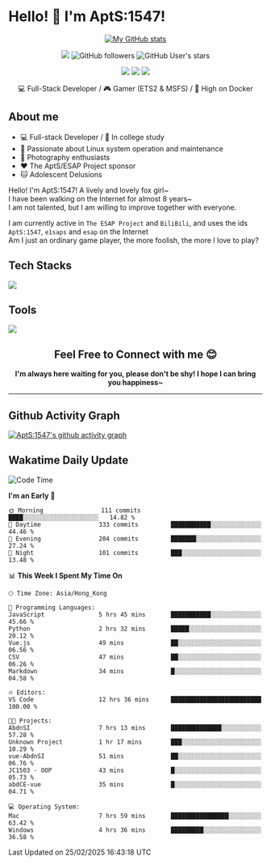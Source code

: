 # Hello! 👋 I'm AptS:1547! 

<div align="center">

 [![My GitHub stats](https://github-readme-stats.vercel.app/api?username=AptS-1547&show_icons=true&theme=transparent)](https://github.com/AptS-1547)

 ![](https://komarev.com/ghpvc/?username=AptS-1547&color=blue&style=flat-square)
 ![GitHub followers](https://img.shields.io/github/followers/AptS-1547?style=flat-square)
 ![GitHub User's stars](https://img.shields.io/github/stars/AptS-1547?style=flat-square)
 
 [![](https://img.shields.io/badge/website-4493f8?style=for-the-badge&logo=About.me&logoColor=white)](https://esaps.net/)
 [![](https://img.shields.io/badge/RSS-4493f8?style=for-the-badge&logo=rss&logoColor=white)](https://esaps.net/feed/)
 [![](https://img.shields.io/badge/Email-4493f8?style=for-the-badge&logo=gmail&logoColor=white)](mailto:apts-1547@esaps.net)

 💻 Full-Stack Developer / 🎮 Gamer (ETS2 & MSFS) / 🐋 High on Docker

</div>

## About me

- 💻 Full-stack Developer / 🏫 In college study
- 📶 Passionate about Linux system operation and maintenance
- 📸 Photography enthusiasts
- ❤ The AptS/ESAP Project sponsor
- 🐱 Adolescent Delusions

Hello! I'm AptS:1547! A lively and lovely fox girl~  
I have been walking on the Internet for almost 8 years~  
I am not talented, but I am willing to improve together with everyone.  

I am currently active in `The ESAP Project` and `BiliBili`, and uses the ids `AptS:1547`, `e1saps` and `esap` on the Internet  
Am I just an ordinary game player, the more foolish, the more I love to play?  

## Tech Stacks
<a href="https://skillicons.dev">
  <img src="https://skillicons.dev/icons?i=py,arduino,php,html,css,javascript,typescript,bash,java,kotlin,vue,go,nodejs,cpp,rust,tailwind" />
</a>
   
## Tools

<a href="https://skillicons.dev">
  <img src="https://skillicons.dev/icons?i=ae,pr,ps,au,blender,visualstudio,vscode,androidstudio,idea,anaconda,gradle,maven,npm,vite,yarn,cloudflare,docker,git,github,githubactions,jenkins,nginx,workers,wordpress,sentry,grafana,prometheus,postgres,mysql,mongodb,redis" />
</a>

## <div align="center"> Feel Free to Connect with me 😊 </div>

**<div align="center">I'm always here waiting for you, please don't be shy! I hope I can bring you happiness~</div>**

----------------------

## Github Activity Graph

[![AptS:1547's github activity graph](https://github-readme-activity-graph.vercel.app/graph?username=AptS-1547&theme=react-dark)](https://github.com/AptS-1547)

## Wakatime Daily Update

<!--START_SECTION:waka-->
![Code Time](http://img.shields.io/badge/Code%20Time-255%20hrs%207%20mins-blue)

**I'm an Early 🐤** 

```text
🌞 Morning                111 commits         ████░░░░░░░░░░░░░░░░░░░░░   14.82 % 
🌆 Daytime                333 commits         ███████████░░░░░░░░░░░░░░   44.46 % 
🌃 Evening                204 commits         ███████░░░░░░░░░░░░░░░░░░   27.24 % 
🌙 Night                  101 commits         ███░░░░░░░░░░░░░░░░░░░░░░   13.48 % 
```


📊 **This Week I Spent My Time On** 

```text
🕑︎ Time Zone: Asia/Hong_Kong

💬 Programming Languages: 
JavaScript               5 hrs 45 mins       ███████████░░░░░░░░░░░░░░   45.66 % 
Python                   2 hrs 32 mins       █████░░░░░░░░░░░░░░░░░░░░   20.12 % 
Vue.js                   49 mins             ██░░░░░░░░░░░░░░░░░░░░░░░   06.56 % 
CSV                      47 mins             ██░░░░░░░░░░░░░░░░░░░░░░░   06.26 % 
Markdown                 34 mins             █░░░░░░░░░░░░░░░░░░░░░░░░   04.58 % 

🔥 Editors: 
VS Code                  12 hrs 36 mins      █████████████████████████   100.00 % 

🐱‍💻 Projects: 
AbdnSI                   7 hrs 13 mins       ██████████████░░░░░░░░░░░   57.28 % 
Unknown Project          1 hr 17 mins        ███░░░░░░░░░░░░░░░░░░░░░░   10.29 % 
vue-AbdnSI               51 mins             ██░░░░░░░░░░░░░░░░░░░░░░░   06.76 % 
JC1503 - OOP             43 mins             █░░░░░░░░░░░░░░░░░░░░░░░░   05.73 % 
abdCE-vue                35 mins             █░░░░░░░░░░░░░░░░░░░░░░░░   04.71 % 

💻 Operating System: 
Mac                      7 hrs 59 mins       ████████████████░░░░░░░░░   63.42 % 
Windows                  4 hrs 36 mins       █████████░░░░░░░░░░░░░░░░   36.58 % 
```


 Last Updated on 25/02/2025 16:43:18 UTC
<!--END_SECTION:waka-->
